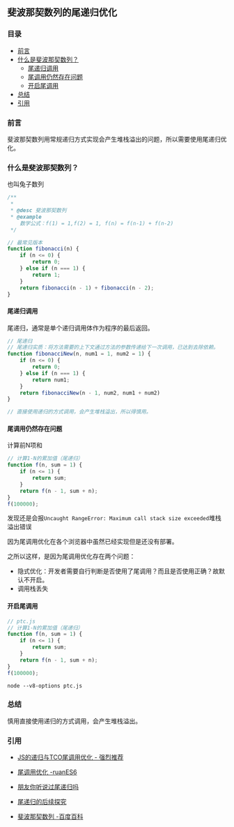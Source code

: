 ## 斐波那契数列的尾递归优化

### 目录

- [前言](#前言)
- [什么是斐波那契数列？](#什么是斐波那契数列？)
  - [尾递归调用](#尾递归调用)
  - [尾调用仍然存在问题](#尾调用仍然存在问题)
  - [开启尾调用](#开启尾调用)
- [总结](#总结)
- [引用](#引用)

### 前言

斐波那契数列用常规递归方式实现会产生堆栈溢出的问题，所以需要使用尾递归优化。

### 什么是斐波那契数列？

也叫兔子数列

```js
/**
 *
 * @desc 斐波那契数列
 * @example
    数学公式：f(1) = 1,f(2) = 1, f(n) = f(n-1) + f(n-2)
 */

// 最常见版本
function fibonacci(n) {
    if (n <= 0) {
        return 0;
    } else if (n === 1) {
        return 1;
    }
    return fibonacci(n - 1) + fibonacci(n - 2);
}

```

#### 尾递归调用

尾递归，通常是单个递归调用体作为程序的最后返回。

```js
// 尾递归
// 尾递归实质：将方法需要的上下文通过方法的参数传递给下一次调用，已达到去除依赖。
function fibonacciNew(n, num1 = 1, num2 = 1) {
    if (n <= 0) {
        return 0;
    } else if (n === 1) {
        return num1;
    }
    return fibonacciNew(n - 1, num2, num1 + num2)
}

// 直接使用递归的方式调用，会产生堆栈溢出，所以得慎用。
```

#### 尾调用仍然存在问题
计算前N项和
```js
// 计算1-N的累加值（尾递归）
function f(n, sum = 1) {
    if (n <= 1) {
        return sum;
    }
    return f(n - 1, sum + n);
}
f(100000);
```
发现还是会报`Uncaught RangeError: Maximum call stack size exceeded`堆栈溢出错误

因为尾调用优化在各个浏览器中虽然已经实现但是还没有部署。

之所以这样，是因为尾调用优化存在两个问题：
- 隐式优化：开发者需要自行判断是否使用了尾调用？而且是否使用正确？故默认不开启。
- 调用栈丢失

#### 开启尾调用

```js
// ptc.js
// 计算1-N的累加值（尾递归）
function f(n, sum = 1) {
    if (n <= 1) {
        return sum;
    }
    return f(n - 1, sum + n);
}
f(100000);
```

```shell 
node --v8-options ptc.js
```

### 总结

慎用直接使用递归的方式调用，会产生堆栈溢出。

### 引用

- [JS的递归与TCO尾调用优化 - 强烈推荐](https://segmentfault.com/a/1190000004018047)

- [尾调用优化 -ruanES6](http://es6.ruanyifeng.com/#docs/function#%E5%B0%BE%E8%B0%83%E7%94%A8%E4%BC%98%E5%8C%96)

- [朋友你听说过尾递归吗](http://imweb.io/topic/584d33049be501ba17b10aaf)
- [尾递归的后续探究](https://imweb.io/topic/5a244260a192c3b460fce275f)

- [斐波那契数列 -百度百科](https://baike.baidu.com/item/%E6%96%90%E6%B3%A2%E9%82%A3%E5%A5%91%E6%95%B0%E5%88%97/99145)
